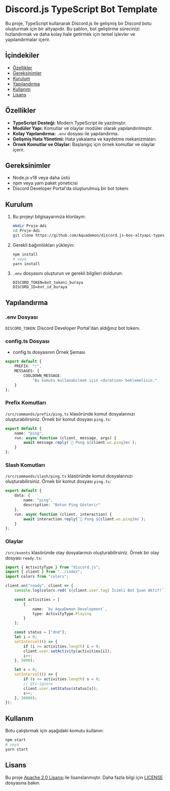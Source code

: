 # Discord.js TypeScript Bot Template

Bu proje, TypeScript kullanarak Discord.js ile gelişmiş bir Discord botu oluşturmak için bir altyapıdır. Bu şablon, bot geliştirme sürecinizi hızlandırmak ve daha kolay hale getirmek için temel işlevler ve yapılandırmalar içerir.

## İçindekiler

-   [Özellikler](#özellikler)
-   [Gereksinimler](#gereksinimler)
-   [Kurulum](#kurulum)
-   [Yapılandırma](#yapılandırma)
-   [Kullanım](#kullanım)
-   [Lisans](#lisans)

## Özellikler

-   **TypeScript Desteği:** Modern TypeScript ile yazılmıştır.
-   **Modüler Yapı:** Komutlar ve olaylar modüler olarak yapılandırılmıştır.
-   **Kolay Yapılandırma:** `.env` dosyası ile yapılandırma.
-   **Gelişmiş Hata Yönetimi:** Hata yakalama ve kaydetme mekanizmaları.
-   **Örnek Komutlar ve Olaylar:** Başlangıç için örnek komutlar ve olaylar içerir.

## Gereksinimler

-   Node.js v18 veya daha üstü
-   npm veya yarn paket yöneticisi
-   Discord Developer Portal'da oluşturulmuş bir bot tokenı

## Kurulum

1. Bu projeyi bilgisayarınıza klonlayın:

    ```bash
    mkdir Proje-Adi
    cd Proje-Adi
    git clone https://github.com/Aquademon/discord.js-bos-altyapi-typescript.git .
    ```

2. Gerekli bağımlılıkları yükleyin:

    ```bash
    npm install
    # veya
    yarn install
    ```

3. `.env` dosyasını oluşturun ve gerekli bilgileri doldurun:
    ```env
    DISCORD_TOKEN=bot_tokeni_buraya
    DISCORD_ID=bot_id_buraya
    ```

## Yapılandırma

### .env Dosyası

`DISCORD_TOKEN`: Discord Developer Portal'dan aldığınız bot tokenı.

### config.ts Dosyası

-   config.ts dosyasının Örnek Şeması

```ts
export default {
    PREFIX: "!",
    MESSAGES: {
        COOLDOWN_MESSAGE:
            "Bu komutu kullanabilmek için <duration> beklemelisin."
    }
};
```

### Prefix Komutları

`/src/commands/prefix/ping.ts` klasöründe komut dosyalarınızı oluşturabilirsiniz. Örnek bir komut dosyası `ping.ts`:

```typescript
export default {
    name: "ping",
    run: async function (client, message, args) {
        await message.reply(`🏓 Pong ${client.ws.ping}ms`);
    }
};
```

### Slash Komutları

`/src/commands/slash/ping.ts` klasöründe komut dosyalarınızı oluşturabilirsiniz. Örnek bir komut dosyası `ping.ts`:

```typescript
export default {
    data: {
        name: "ping",
        description: "Botun Ping Gösterir"
    },
    run: async function (client, interaction) {
        await interaction.reply(`🏓 Pong ${client.ws.ping}ms`);
    }
};
```

### Olaylar

`/src/events` klasöründe olay dosyalarınızı oluşturabilirsiniz. Örnek bir olay dosyası `ready.ts`:

```typescript
import { ActivityType } from "discord.js";
import { client } from "../index";
import colors from "colors";

client.on("ready", client => {
    console.log(colors.red(`${client.user.tag} İsimli Bot Şuan Aktif!`));

    const activities = [
        {
            name: `by AquaDemon Development`,
            type: ActivityType.Playing
        }
    ];

    const status = ["dnd"];
    let i = 0;
    setInterval(() => {
        if (i >= activities.length) i = 0;
        client.user.setActivity(activities[i]);
        i++;
    }, 5000);

    let s = 0;
    setInterval(() => {
        if (s >= activities.length) s = 0;
        // @ts-ignore
        client.user.setStatus(status[s]);
        s++;
    }, 30000);
});
```

## Kullanım

Botu çalıştırmak için aşağıdaki komutu kullanın:

```bash
npm start
# veya
yarn start
```

## Lisans

Bu proje [Apache 2.0 Lisansı](LICENSE) ile lisanslanmıştır. Daha fazla bilgi için [LICENSE](LICENSE) dosyasına bakın.
